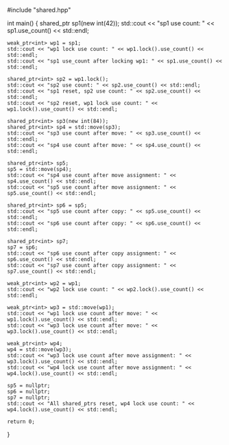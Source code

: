 #include "shared.hpp"

int main() {
    shared_ptr<int> sp1(new int(42));
    std::cout << "sp1 use count: " << sp1.use_count() << std::endl;

    weak_ptr<int> wp1 = sp1;
    std::cout << "wp1 lock use count: " << wp1.lock().use_count() << std::endl;
    std::cout << "sp1 use_count after locking wp1: " << sp1.use_count() << std::endl;

    shared_ptr<int> sp2 = wp1.lock();
    std::cout << "sp2 use count: " << sp2.use_count() << std::endl;
    std::cout << "sp1 reset, sp2 use count: " << sp2.use_count() << std::endl;
    std::cout << "sp2 reset, wp1 lock use count: " << wp1.lock().use_count() << std::endl;

    shared_ptr<int> sp3(new int(84));
    shared_ptr<int> sp4 = std::move(sp3);
    std::cout << "sp3 use count after move: " << sp3.use_count() << std::endl;
    std::cout << "sp4 use count after move: " << sp4.use_count() << std::endl;

    shared_ptr<int> sp5;
    sp5 = std::move(sp4);
    std::cout << "sp4 use count after move assignment: " << sp4.use_count() << std::endl;
    std::cout << "sp5 use count after move assignment: " << sp5.use_count() << std::endl;

    shared_ptr<int> sp6 = sp5;
    std::cout << "sp5 use count after copy: " << sp5.use_count() << std::endl;
    std::cout << "sp6 use count after copy: " << sp6.use_count() << std::endl;

    shared_ptr<int> sp7;
    sp7 = sp6;
    std::cout << "sp6 use count after copy assignment: " << sp6.use_count() << std::endl;
    std::cout << "sp7 use count after copy assignment: " << sp7.use_count() << std::endl;

    weak_ptr<int> wp2 = wp1;
    std::cout << "wp2 lock use count: " << wp2.lock().use_count() << std::endl;

    weak_ptr<int> wp3 = std::move(wp1);
    std::cout << "wp1 lock use count after move: " << wp1.lock().use_count() << std::endl;
    std::cout << "wp3 lock use count after move: " << wp3.lock().use_count() << std::endl;

    weak_ptr<int> wp4;
    wp4 = std::move(wp3);
    std::cout << "wp3 lock use count after move assignment: " << wp3.lock().use_count() << std::endl;
    std::cout << "wp4 lock use count after move assignment: " << wp4.lock().use_count() << std::endl;

    sp5 = nullptr;
    sp6 = nullptr;
    sp7 = nullptr;
    std::cout << "All shared_ptrs reset, wp4 lock use count: " << wp4.lock().use_count() << std::endl;

    return 0;
}
